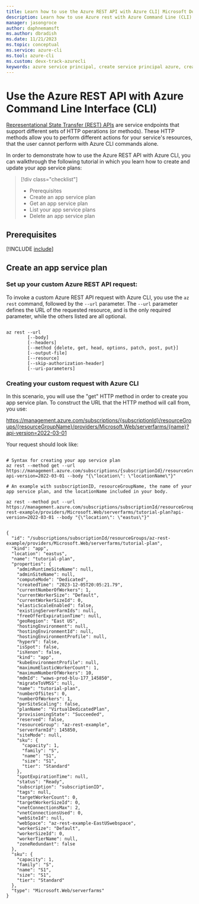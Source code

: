 ```yaml
---
title: Learn how to use the Azure REST API with Azure CLI| Microsoft Docs
description: Learn how to use Azure rest with Azure Command Line (CLI). 
manager: jasongroce
author: daphnemamsft
ms.author: dbradish
ms.date: 11/21/2023
ms.topic: conceptual
ms.service: azure-cli
ms.tool: azure-cli
ms.custom: devx-track-azurecli
keywords: azure service principal, create service principal azure, create service principal azure cli
---
```


# Use the Azure REST API with Azure Command Line Interface (CLI)

[Representational State Transfer (REST) APIs](/rest/api/gettingstarted/#components-of-a-rest-api-requestresponse) are service endpoints that support different sets of HTTP operations (or methods). These HTTP methods allow you to perform different actions for your service's resources, that the user cannot perform with Azure CLI commands alone. 

In order to demonstrate how to use the Azure REST API with Azure CLI, you can walkthrough the following tutorial in which you learn how to create and update your app service plans:

> [!div class="checklist"]
>
> * Prerequisites
> * Create an app service plan 
> * Get an app service plan 
> * List your app service plans
> * Delete an app service plan 

## Prerequisites 

[!INCLUDE [include](~/articles/reusable-content/azure-cli/azure-cli-prepare-your-environment-no-header.md)]

## Create an app service plan 

### Set up your custom Azure REST API request:

To invoke a custom Azure REST API request with Azure CLI, you use the `az rest` command, followed by the `--url` parameter. The `--url` parameter defines the URL of the requested resource, and is the only required parameter, while the others listed are all optional. 

```azurecli-interactive

az rest --url
        [--body]
        [--headers]
        [--method {delete, get, head, options, patch, post, put}]
        [--output-file]
        [--resource]
        [--skip-authorization-header]
        [--uri-parameters]
```

### Creating your custom request with Azure CLI 

In this scenario, you will use the "get" HTTP method in order to create you app service plan. To construct the URL that the HTTP method will call from, you use:

https://management.azure.com/subscriptions/{subscriptionId}/resourceGroups/{resourceGroupName}/providers/Microsoft.Web/serverfarms/{name}?api-version=2022-03-01

Your request should look like: 

```azurecli-interactive

# Syntax for creating your app service plan
az rest --method get --url https://management.azure.com/subscriptions/{subscriptionId}/resourceGroups/{resourceGroupName}/providers/Microsoft.Web/serverfarms/{name}?api-version=2022-03-01 --body "{\"location\": \"locationName\"}"

# An example with susbscriptionID, resourceGroupName, the name of your app service plan, and the locationName included in your body.

az rest --method put --url  https://management.azure.com/subscriptions/subscriptionId/resourceGroups/az-rest-example/providers/Microsoft.Web/serverfarms/tutorial-plan?api-version=2022-03-01 --body "{\"location\": \"eastus\"}"

```

```output console

{
  "id": "/subscriptions/subscriptionId/resourceGroups/az-rest-example/providers/Microsoft.Web/serverfarms/tutorial-plan",
  "kind": "app",
  "location": "eastus",
  "name": "tutorial-plan",
  "properties": {
    "adminRuntimeSiteName": null,
    "adminSiteName": null,
    "computeMode": "Dedicated",
    "createdTime": "2023-12-05T20:05:21.79",
    "currentNumberOfWorkers": 1,
    "currentWorkerSize": "Default",
    "currentWorkerSizeId": 0,
    "elasticScaleEnabled": false,
    "existingServerFarmIds": null,
    "freeOfferExpirationTime": null,
    "geoRegion": "East US",
    "hostingEnvironment": null,
    "hostingEnvironmentId": null,
    "hostingEnvironmentProfile": null,
    "hyperV": false,
    "isSpot": false,
    "isXenon": false,
    "kind": "app",
    "kubeEnvironmentProfile": null,
    "maximumElasticWorkerCount": 1,
    "maximumNumberOfWorkers": 10,
    "mdmId": "waws-prod-blu-177_145850",
    "migrateToVMSS": null,
    "name": "tutorial-plan",
    "numberOfSites": 0,
    "numberOfWorkers": 1,
    "perSiteScaling": false,
    "planName": "VirtualDedicatedPlan",
    "provisioningState": "Succeeded",
    "reserved": false,
    "resourceGroup": "az-rest-example",
    "serverFarmId": 145850,
    "siteMode": null,
    "sku": {
      "capacity": 1,
      "family": "S",
      "name": "S1",
      "size": "S1",
      "tier": "Standard"
    },
    "spotExpirationTime": null,
    "status": "Ready",
    "subscription": "subscriptionID",
    "tags": null,
    "targetWorkerCount": 0,
    "targetWorkerSizeId": 0,
    "vnetConnectionsMax": 2,
    "vnetConnectionsUsed": 0,
    "webSiteId": null,
    "webSpace": "az-rest-example-EastUSwebspace",
    "workerSize": "Default",
    "workerSizeId": 0,
    "workerTierName": null,
    "zoneRedundant": false
  },
  "sku": {
    "capacity": 1,
    "family": "S",
    "name": "S1",
    "size": "S1",
    "tier": "Standard"
  },
  "type": "Microsoft.Web/serverfarms"
}

```